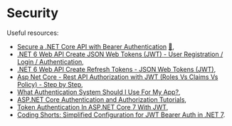 # Security

Useful resources:

- [Secure a .NET Core API with Bearer Authentication](https://youtu.be/3PyUjOmuFic) [:file_folder:](https://github.com/binarythistle/S03E01-Secure-.NET-Core-API),
- [.NET 6 Web API Create JSON Web Tokens (JWT) - User Registration / Login / Authentication](https://youtu.be/Y-MjCw6thao),
- [.NET 6 Web API Create Refresh Tokens - JSON Web Tokens (JWT)](https://youtu.be/2_H0Zj-C8EM),
- [Asp Net Core - Rest API Authorization with JWT (Roles Vs Claims Vs Policy) - Step by Step](https://youtu.be/eVxzuOxWEiY),
- [What Authentication System Should I Use For My App?](https://youtu.be/4BItolSqIyU),
- [ASP.NET Core Authentication and Authorization Tutorials](https://youtube.com/playlist?list=PLOeFnOV9YBa4yaz-uIi5T4ZW3QQGHJQXi),
- [Token Authentication In ASP.NET Core 7 With JWT](https://youtu.be/4cFhYUK8wnc),
- [Coding Shorts: Simplified Configuration for JWT Bearer Auth in .NET 7](https://youtu.be/osZvEAJrz1Y).
